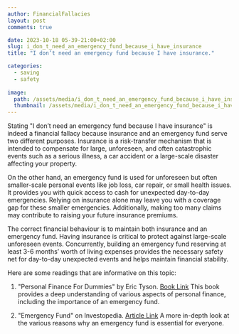 ```yaml
---
author: FinancialFallacies
layout: post
comments: true

date: 2023-10-18 05-39-21:00+02:00  
slug: i_don_t_need_an_emergency_fund_because_i_have_insurance
title: "I don’t need an emergency fund because I have insurance."

categories:
  - saving
  - safety
  
image:
  path: /assets/media/i_don_t_need_an_emergency_fund_because_i_have_insurance.jpg
  thumbnail: /assets/media/i_don_t_need_an_emergency_fund_because_i_have_insurance.jpg
---
```


Stating "I don’t need an emergency fund because I have insurance" is indeed a financial fallacy because insurance and an emergency fund serve two different purposes. Insurance is a risk-transfer mechanism that is intended to compensate for large, unforeseen, and often catastrophic events such as a serious illness, a car accident or a large-scale disaster affecting your property.

On the other hand, an emergency fund is used for unforeseen but often smaller-scale personal events like job loss, car repair, or small health issues. It provides you with quick access to cash for unexpected day-to-day emergencies. Relying on insurance alone may leave you with a coverage gap for these smaller emergencies. Additionally, making too many claims may contribute to raising your future insurance premiums. 

The correct financial behaviour is to maintain both insurance and an emergency fund. Having insurance is critical to protect against large-scale unforeseen events. Concurrently, building an emergency fund reserving at least 3-6 months’ worth of living expenses provides the necessary safety net for day-to-day unexpected events and helps maintain financial stability.

Here are some readings that are informative on this topic:

1. "Personal Finance For Dummies" by Eric Tyson. [Book Link](https://www.amazon.com/Personal-Finance-Dummies-Eric-Tyson/dp/1119517893)
This book provides a deep understanding of various aspects of personal finance, including the importance of an emergency fund.

2. "Emergency Fund" on Investopedia. [Article Link](https://www.investopedia.com/terms/e/emergency_fund.asp)
A more in-depth look at the various reasons why an emergency fund is essential for everyone.
